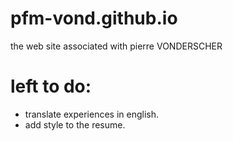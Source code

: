 # pfm-vond.github.io
the web site associated with pierre VONDERSCHER

# left to do:
- translate experiences in english.
- add style to the resume.
